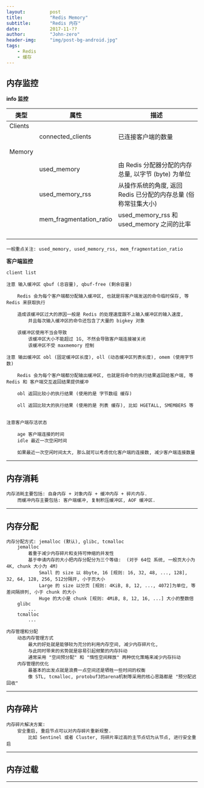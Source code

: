 ```yaml
---
layout:     	post
title:        	"Redis Memory"
subtitle:     	"Redis 内存"
date:         	2017-11-??
author:       	"John-zero"
header-img: 	"img/post-bg-android.jpg"
tags:
    - Redis
    - 缓存
---
```



## 内存监控

**info 监控**

 类型 		| 属性 | 描述
------------|-------------------------------|---------------------------------------------------------------------------
Clients 	| 								|
			| connected_clients 			| 已连接客户端的数量
			|								|
			|								|
Memory 		| 								|
			|								|
			| used_memory 					| 由 Redis 分配器分配的内存总量, 以字节 (byte) 为单位
			| used_memory_rss 				| 从操作系统的角度, 返回 Redis 已分配的内存总量 (俗称常驻集大小)
			| mem_fragmentation_ratio 		| used_memory_rss 和 used_memory 之间的比率
			|								|
			|								|
			|								|
			|								|
			
	一般重点关注: used_memory, used_memory_rss, mem_fragmentation_ratio
			
**客户端监控**	

	client list

	注意 输入缓冲区 qbuf (总容量), qbuf-free (剩余容量)

		Redis 会为每个客户端都分配输入缓冲区, 也就是将客户端发送的命令临时保存, 等 Redis 来获取执行 
		
		造成该缓冲区过大的原因一般是 Redis 的处理速度跟不上输入缓冲区的输入速度, 
			并且每次输入缓冲区的命令还包含了大量的 bigkey 对象

		该缓冲区使用不当会导致
			该缓冲区大小不能超过 1G, 不然会导致客户端连接被关闭
			该缓冲区不受 maxmemory 控制
	
	注意 输出缓冲区 obl (固定缓冲区长度), oll (动态缓冲区列表长度), omem (使用字节数)	

		Redis 会为每个客户端都分配输出缓冲区, 也就是将命令的执行结果返回给客户端, 等 Redis 和 客户端交互返回结果提供缓冲
		
		obl 返回比较小的执行结果 (使用的是 字节数组 缓存)
		
		oll 返回比较大的执行结果 (使用的是 列表 缓存), 比如 HGETALL, SMEMBERS 等
		
		
	注意客户端存活状态
		
		age 客户端连接的时间
		idle 最近一次空闲时间
		
		如果最近一次空闲时间太大, 那么就可以考虑优化客户端的连接数, 减少客户端连接数量

***

## 内存消耗

	内存消耗主要包括: 自身内存 + 对象内存 + 缓冲内存 + 碎片内存.
		而缓冲内存主要包括: 客户端缓冲, 复制积压缓冲区, AOF 缓冲区.


***

## 内存分配

	内存分配方式: jemalloc (默认), glibc, tcmalloc
		jemalloc 
			着重于减少内存碎片和支持可伸缩的并发性
			基于申请内存的大小把内存分配分为三个等级:  (对于 64位 系统, 一般页大小为 4K, chunk 大小为 4M)
				Small 的 size 以 8byte, 16 [规则: 16, 32, 48, ..., 128], 32, 64, 128, 256, 512分隔开, 小于页大小
				Large 的 size 以分页 [规则: 4KiB, 8, 12, ..., 4072]为单位, 等差间隔排列, 小于 chunk 的大小
				Huge 的大小是 chunk [规则: 4MiB, 8, 12, 16, ...] 大小的整数倍
		glibc
			...
		tcmalloc
			...
	
	内存管理和分配
		动态内存管理方式
			最大的好处就是能够较为充分的利用内存空间, 减少内存碎片化, 
			与此同时带来的劣势就是容易引起频繁的内存抖动
			通常采用 "空间预分配" 和 "惰性空间释放" 两种优化策略来减少内存抖动
		内存管理的优化
			最基本的出发点就是浪费一点空间还是牺牲一些时间的权衡
			像 STL, tcmalloc, protobuf3的arena机制等采用的核心思路都是 "预分配迟回收"


***
		
## 内存碎片		
		
	内存碎片解决方案:
		安全重启, 重启节点可以对内存碎片重新规整. 
			比如 Sentinel 或者 Cluster, 将碎片率过高的主节点切为从节点, 进行安全重启	

***

## 内存过载


***


		